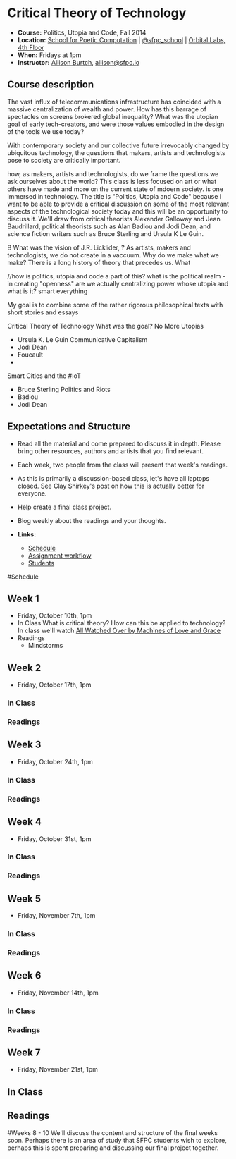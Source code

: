 # Critical Theory of Technology

* **Course:** Politics, Utopia and Code, Fall 2014
* **Location:** [School for Poetic Computation](http://sfpc.io/) | [@sfpc_school](https://twitter.com/sfpc_school) | [Orbital Labs, 4th Floor](http://orbitalnyc.com/)
* **When:** Fridays at 1pm
* **Instructor:** [Allison Burtch](http://allisonburtch.net), [allison@sfpc.io](mailto:allison@sfpc.io)

## Course description

The vast influx of telecommunications infrastructure has coincided with a massive centralization of wealth and power. How has this barrage of spectacles on screens brokered global inequality? What was the utopian goal of early tech-creators, and were those values embodied in the design of the tools we use today? 

With contemporary society and our collective future irrevocably changed by ubiquitous technology, the questions that makers, artists and technologists pose to society are critically important. 



 how, as makers, artists and technologists, do we frame the questions we ask ourselves about the world? This class is less focused on art or what others have made and more on the current state of mdoern society. is one immersed in technology. The title is "Politics, Utopia and Code" because I want to be able to provide a critical discussion on some of the most relevant aspects of the technological society today and this will be an opportunity to discuss it. We'll draw from critical theorists Alexander Galloway and Jean Baudrillard, political theorists such as Alan Badiou and Jodi Dean, and science fiction writers such as Bruce Sterling and Ursula K Le Guin. 

B What was the vision of J.R. Licklider, ? 
As artists, makers and technologists, we do not create in a vaccuum. Why do we make what we make? There is a long history of theory that precedes us. What

//how is politics, utopia and code a part of this?
what is the political realm - in creating "openness" are we actually centralizing power
whose utopia and what is it?
smart everything

My goal is to combine some of the rather rigorous philosophical texts with short stories and essays


Critical Theory of Technology
What was the goal?
No More Utopias 
- Ursula K. Le Guin
Communicative Capitalism
- Jodi Dean
- Foucault
- 
Smart Cities and the #IoT
- Bruce Sterling
Politics and Riots
- Badiou
- Jodi Dean

## Expectations and Structure

* Read all the material and come prepared to discuss it in depth. Please bring other resources, authors and artists that you find relevant.
* Each week, two people from the class will present that week's readings. 
* As this is primarily a discussion-based class, let's have all laptops closed. See Clay Shirkey's post on how this is actually better for everyone.
* Help create a final class project.
* Blog weekly about the readings and your thoughts.


* **Links:**
    * [Schedule](schedule.md)
    * [Assignment workflow](workflow.md)
    * [Students]()

#Schedule

## Week 1
* Friday, October 10th, 1pm
* In Class
What is critical theory? How can this be applied to technology? In class we'll watch [All Watched Over by Machines of Love and Grace](https://vimeo.com/38724174)
* Readings 
	* Mindstorms


## Week 2
* Friday, October 17th, 1pm

### In Class

### Readings 

## Week 3
* Friday, October 24th, 1pm

### In Class

### Readings 

## Week 4
* Friday, October 31st, 1pm

### In Class

### Readings 

## Week 5
* Friday, November 7th, 1pm
### In Class
### Readings 

## Week 6
* Friday, November 14th, 1pm
### In Class
### Readings 

## Week 7
* Friday, November 21st, 1pm
## In Class
## Readings 

#Weeks 8 - 10 
We'll discuss the content and structure of the final weeks soon. Perhaps there is an area of study that SFPC students wish to explore, perhaps this is spent preparing and discussing our final project together.

